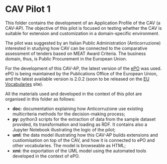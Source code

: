# CAV Pilot 1

This folder contains the development of an Application Profile of the CAV (a CAV-AP). The objective of this pilot is focused on 
testing whether the CAV is suitable for extension and customization in a domain-specific environment.

The pilot was suggested by an Italian Public Administration (Anticorruzione) interested in studying how CAV can be connected to the comparative assessment 
of tenders based on MEAT Award Criteria. The business domain, thus, is Public Procurement in the European Union.

For the development of this CAV-AP, the latest version of the [ePO](https://github.com/eprocurementontology/eprocurementontology/wiki) was used. ePO is being 
maintained by the Publications Office of the European Union, and the latest available version is 2.0.2 (soon to be released on the 
[EU Vocabularies](https://op.europa.eu/en/web/eu-vocabularies) site).

All the materials used and developed in the context of this pilot are organised in this folder as follows:

- **doc**: documentation explaining how Anticorruzione use existing multicriteria methods for the decision-making process;
- **py**: python3 scripts for the extraction of data from the sample dataset provided, its transformation and loading as RDF. It contains also a Jupyter Notebook illustrating the logic of the pilot;
- **uml**: the data model illustrating how this CAV-AP builds extensions and custiomisation on top of the CAV, and how it is connected to ePO and other vocabularies. The model is browseable as HTML;
- **xmi**: the exportation of the UML model using the automated tools developed in the context of ePO.

